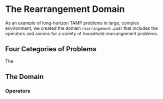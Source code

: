 # The Rearrangement Domain

As an example of long-horizon TAMP problems in large, complex environment, we created the domain `rearrangement.pddl` that includes the operators and axioms for a variety of household rearrangement problems.

## Four Categories of Problems

The

## The Domain

### Operators

```

```
